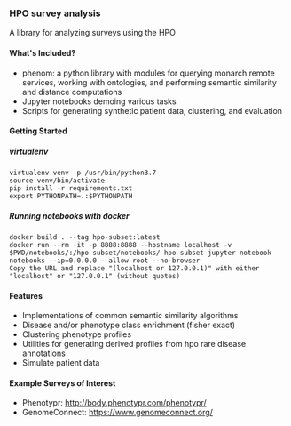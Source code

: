 ### HPO survey analysis
A library for analyzing surveys using the HPO


#### What's Included?
- phenom: a python library with modules for querying monarch remote services, working with ontologies,
and performing semantic similarity and distance computations
- Jupyter notebooks demoing various tasks
- Scripts for generating synthetic patient data, clustering, and evaluation

#### Getting Started

##### virtualenv

    virtualenv venv -p /usr/bin/python3.7
    source venv/bin/activate
    pip install -r requirements.txt
    export PYTHONPATH=.:$PYTHONPATH


##### Running notebooks with docker

    docker build . --tag hpo-subset:latest
    docker run --rm -it -p 8888:8888 --hostname localhost -v $PWD/notebooks/:/hpo-subset/notebooks/ hpo-subset jupyter notebook notebooks --ip=0.0.0.0 --allow-root --no-browser
    Copy the URL and replace "(localhost or 127.0.0.1)" with either "localhost" or "127.0.0.1" (without quotes)


#### Features
- Implementations of common semantic similarity algorithms
- Disease and/or phenotype class enrichment (fisher exact)
- Clustering phenotype profiles
- Utilities for generating derived profiles from hpo rare disease annotations
- Simulate patient data


#### Example Surveys of Interest
- Phenotypr: http://body.phenotypr.com/phenotypr/
- GenomeConnect: https://www.genomeconnect.org/
